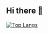 ## Hi there 👋
<div style="width: 200px;">
<a href="https://github.com/gabriel-hc-dev/github-readme-stats">
  <img src="https://github-readme-stats.vercel.app/api/top-langs/?username=gabriel-hc-dev&langs_count=8" alt="Top Langs" />
</a>
</div>
